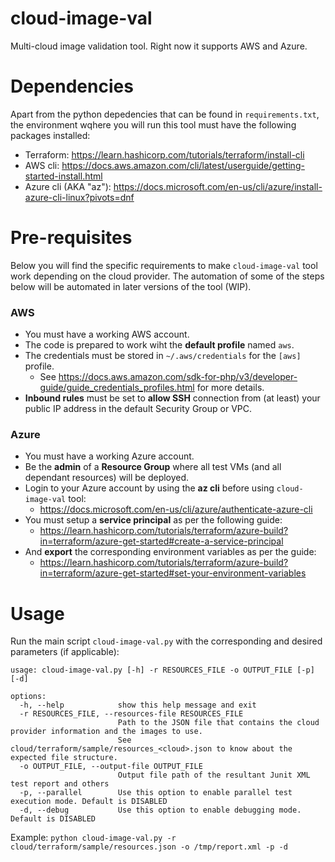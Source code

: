 # cloud-image-val
Multi-cloud image validation tool. Right now it supports AWS and Azure.

# Dependencies
Apart from the python depedencies that can be found in `requirements.txt`, the environment wqhere you will run this tool must have the following packages installed:

- Terraform: https://learn.hashicorp.com/tutorials/terraform/install-cli
- AWS cli: https://docs.aws.amazon.com/cli/latest/userguide/getting-started-install.html
- Azure cli (AKA "az"): https://docs.microsoft.com/en-us/cli/azure/install-azure-cli-linux?pivots=dnf

# Pre-requisites
Below you will find the specific requirements to make `cloud-image-val` tool work depending on the cloud provider.
The automation of some of the steps below will be automated in later versions of the tool (WIP).
### AWS
- You must have a working AWS account.
- The code is prepared to work wiht the **default profile** named `aws`.
- The credentials must be stored in `~/.aws/credentials` for the `[aws]` profile.
  - See https://docs.aws.amazon.com/sdk-for-php/v3/developer-guide/guide_credentials_profiles.html for more details.
- **Inbound rules** must be set to **allow SSH** connection from (at least) your public IP address in the default Security Group or VPC.

### Azure
- You must have a working Azure account.
- Be the **admin** of a **Resource Group** where all test VMs (and all dependant resources) will be deployed.
- Login to your Azure account by using the **az cli** before using `cloud-image-val` tool:
  - https://docs.microsoft.com/en-us/cli/azure/authenticate-azure-cli
- You must setup a **service principal** as per the following guide:
  - https://learn.hashicorp.com/tutorials/terraform/azure-build?in=terraform/azure-get-started#create-a-service-principal
- And **export** the corresponding environment variables as per the guide:
  - https://learn.hashicorp.com/tutorials/terraform/azure-build?in=terraform/azure-get-started#set-your-environment-variables


# Usage
Run the main script `cloud-image-val.py` with the corresponding and desired parameters (if applicable):

```
usage: cloud-image-val.py [-h] -r RESOURCES_FILE -o OUTPUT_FILE [-p] [-d]

options:
  -h, --help            show this help message and exit
  -r RESOURCES_FILE, --resources-file RESOURCES_FILE
                        Path to the JSON file that contains the cloud provider information and the images to use.
                        See cloud/terraform/sample/resources_<cloud>.json to know about the expected file structure.
  -o OUTPUT_FILE, --output-file OUTPUT_FILE
                        Output file path of the resultant Junit XML test report and others
  -p, --parallel        Use this option to enable parallel test execution mode. Default is DISABLED
  -d, --debug           Use this option to enable debugging mode. Default is DISABLED

```
Example: `python cloud-image-val.py -r cloud/terraform/sample/resources.json -o /tmp/report.xml -p -d`
